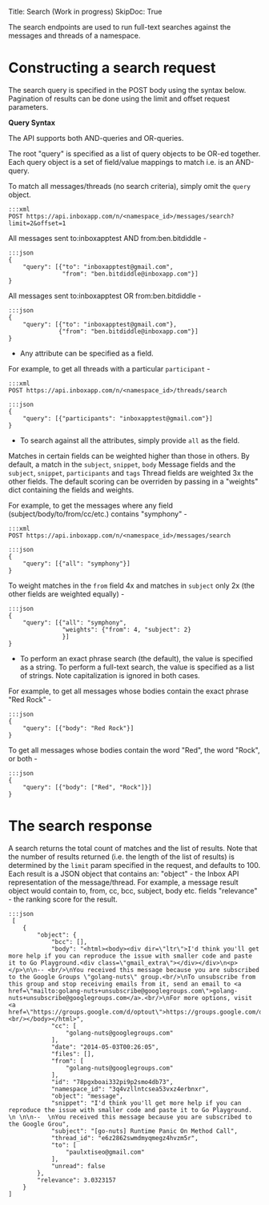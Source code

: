 Title: Search (Work in progress)
SkipDoc: True

The search endpoints are used to run full-text searches against the messages and threads of a namespace.

# Constructing a search request

The search query is specified in the POST body using the syntax below.
Pagination of results can be done using the limit and offset request parameters.

**Query Syntax**

The API supports both AND-queries and OR-queries.

The root "query" is specified as a list of query objects to be OR-ed together.
Each query object is a set of field/value mappings to match i.e. is an AND-query.

To match all messages/threads (no search criteria), simply omit
the `query` object.

```
:::xml
POST https://api.inboxapp.com/n/<namespace_id>/messages/search?limit=2&offset=1
```

All messages sent to:inboxapptest AND from:ben.bitdiddle -

```
:::json
{
    "query": [{"to": "inboxapptest@gmail.com",
               "from": "ben.bitdiddle@inboxapp.com"}]
}
```

All messages sent to:inboxapptest OR from:ben.bitdiddle -

```
:::json
{
    "query": [{"to": "inboxapptest@gmail.com"},
              {"from": "ben.bitdiddle@inboxapp.com"}]
}
```

* Any attribute can be specified as a field.

For example, to get all threads with a particular `participant` -

```
:::xml
POST https://api.inboxapp.com/n/<namespace_id>/threads/search
```

```
:::json
{
    "query": [{"participants": "inboxapptest@gmail.com"}]
}
```

* To search against all the attributes, simply provide `all` as the field.

Matches in certain fields can be weighted higher than those in others. By default,
a match in the `subject`, `snippet`, `body` Message fields and the `subject`, `snippet`,
`participants` and `tags` Thread fields are weighted 3x the other fields.
The default scoring can be overriden by passing in a "weights" dict containing the fields and weights.

For example, to get the messages where any field (subject/body/to/from/cc/etc.) contains "symphony" -

```
:::xml
POST https://api.inboxapp.com/n/<namespace_id>/messages/search
```

```
:::json
{
    "query": [{"all": "symphony"}]
}
```

To weight matches in the `from` field 4x and matches in `subject` only 2x
(the other fields are weighted equally) -

```
:::json
{
    "query": [{"all": "symphony",
               "weights": {"from": 4, "subject": 2}
               }]
}
```

* To perform an exact phrase search (the default), the value is specified as a string.
To perform a full-text search, the value is specified as a list of strings.
Note capitalization is ignored in both cases.

For example, to get all messages whose bodies contain the exact phrase "Red Rock" -

```
:::json
{
    "query": [{"body": "Red Rock"}]
}
```

To get all messages whose bodies contain the word "Red", the word "Rock", or both -

```
:::json
{
    "query": [{"body": ["Red", "Rock"]}]
}
```

# The search response

A search returns the total count of matches and the list of results.
Note that the number of results returned (i.e. the length of the list of results) is determined by the `limit` param specified in the request,
and defaults to 100.
Each result is a JSON object that contains an:
"object" - the Inbox API representation of the message/thread.
For example, a message result object would contain to, from, cc, bcc, subject, body etc. fields
"relevance" - the ranking score for the result.

```
:::json
 [
    {
        "object": {
            "bcc": [],
            "body": "<html><body><div dir=\"ltr\">I'd think you'll get more help if you can reproduce the issue with smaller code and paste it to Go Playground.<div class=\"gmail_extra\"></div></div>\n<p></p>\n\n-- <br/>\nYou received this message because you are subscribed to the Google Groups \"golang-nuts\" group.<br/>\nTo unsubscribe from this group and stop receiving emails from it, send an email to <a href=\"mailto:golang-nuts+unsubscribe@googlegroups.com\">golang-nuts+unsubscribe@googlegroups.com</a>.<br/>\nFor more options, visit <a href=\"https://groups.google.com/d/optout\">https://groups.google.com/d/optout</a>.<br/></body></html>",
            "cc": [
                "golang-nuts@googlegroups.com"
            ],
            "date": "2014-05-03T00:26:05",
            "files": [],
            "from": [
                "golang-nuts@googlegroups.com"
            ],
            "id": "78pgxboai332pi9p2smo4db73",
            "namespace_id": "3q4vzllntcsea53vxz4erbnxr",
            "object": "message",
            "snippet": "I'd think you'll get more help if you can reproduce the issue with smaller code and paste it to Go Playground. \n \n\n--  \nYou received this message because you are subscribed to the Google Grou",
            "subject": "[go-nuts] Runtime Panic On Method Call",
            "thread_id": "e6z2862swmdmyqmegz4hvzm5r",
            "to": [
                "paulxtiseo@gmail.com"
            ],
            "unread": false
        },
        "relevance": 3.0323157
    }
]
```
